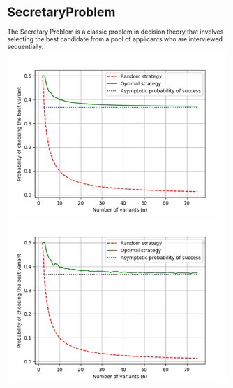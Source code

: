 # SecretaryProblem
The Secretary Problem is a classic problem in decision theory that involves selecting the best candidate from a pool of applicants who are interviewed sequentially.
![Theoretical Approach](https://github.com/Redallium/SecretaryProblem/blob/main/Plots/Theoretical.png)
![Monte-Carlo Approach](https://github.com/Redallium/SecretaryProblem/blob/main/Plots/MonteCarlo.png)
